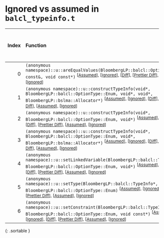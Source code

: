 # Ignored vs assumed in `balcl_typeinfo.t`

<script src="../sorttable.js"></script>

|   Index | Function                                                                                                                                                                                                                                                                                                                              |   Difference in number of lines |   Function size difference in bytes |   Number of lines in assumed build |   Number of bytes in assumed build |   Number of lines in ignored build |   Number of bytes in ignored build |
|--------:|:--------------------------------------------------------------------------------------------------------------------------------------------------------------------------------------------------------------------------------------------------------------------------------------------------------------------------------------|--------------------------------:|------------------------------------:|-----------------------------------:|-----------------------------------:|-----------------------------------:|-----------------------------------:|
|       0 | `(anonymous namespace)::u::areEqualValues(BloombergLP::balcl::OptionValue const&, void const*)` <sup>\[[Assumed](0-assume)\], \[[Ignored](0-none)\], \[[Diff](0.diff.html)\], \[[Prettier Diff](0-diff.html)\], \[[Assumed](0-assume-decompiled.txt)\], \[[Ignored](0-none-decompiled.txt)\]                                          |                              -3 |                                 -16 |                                242 |                                944 |                                245 |                                960 |
|       1 | `(anonymous namespace)::u::constructTypeInfo(void*, BloombergLP::balcl::OptionType::Enum, void*, void*, BloombergLP::bslma::Allocator*)` <sup>\[[Assumed](1-assume)\], \[[Ignored](1-none)\], \[[Diff](1.diff.html)\], \[[Prettier Diff](1-diff.html)\], \[[Assumed](1-assume-decompiled.txt)\], \[[Ignored](1-none-decompiled.txt)\] |                              -4 |                                 -16 |                                103 |                                352 |                                107 |                                368 |
|       2 | `(anonymous namespace)::u::constructTypeInfo(void*, BloombergLP::balcl::OptionType::Enum, void*)` <sup>\[[Assumed](2-assume)\], \[[Ignored](2-none)\], \[[Diff](2.diff.html)\], \[[Prettier Diff](2-diff.html)\], \[[Assumed](2-assume-decompiled.txt)\], \[[Ignored](2-none-decompiled.txt)\]                                        |                              -5 |                                 -16 |                                 92 |                                304 |                                 97 |                                320 |
|       3 | `(anonymous namespace)::u::constructTypeInfo(void*, BloombergLP::balcl::OptionType::Enum, void*, BloombergLP::bslma::Allocator*)` <sup>\[[Assumed](3-assume)\], \[[Ignored](3-none)\], \[[Diff](3.diff.html)\], \[[Prettier Diff](3-diff.html)\], \[[Assumed](3-assume-decompiled.txt)\], \[[Ignored](3-none-decompiled.txt)\]        |                              -5 |                                 -16 |                                 92 |                                320 |                                 97 |                                336 |
|       4 | `(anonymous namespace)::u::setLinkedVariable(BloombergLP::balcl::TypeInfo*, BloombergLP::balcl::OptionType::Enum, void*)` <sup>\[[Assumed](4-assume)\], \[[Ignored](4-none)\], \[[Diff](4.diff.html)\], \[[Prettier Diff](4-diff.html)\], \[[Assumed](4-assume-decompiled.txt)\], \[[Ignored](4-none-decompiled.txt)\]                |                              -6 |                                 -16 |                                117 |                                320 |                                123 |                                336 |
|       5 | `(anonymous namespace)::u::setType(BloombergLP::balcl::TypeInfo*, BloombergLP::balcl::OptionType::Enum)` <sup>\[[Assumed](5-assume)\], \[[Ignored](5-none)\], \[[Diff](5.diff.html)\], \[[Prettier Diff](5-diff.html)\], \[[Assumed](5-assume-decompiled.txt)\], \[[Ignored](5-none-decompiled.txt)\]                                 |                              -7 |                                 -16 |                                115 |                                416 |                                122 |                                432 |
|       6 | `(anonymous namespace)::u::setConstraint(BloombergLP::balcl::TypeInfo*, BloombergLP::balcl::OptionType::Enum, void const*)` <sup>\[[Assumed](6-assume)\], \[[Ignored](6-none)\], \[[Diff](6.diff.html)\], \[[Prettier Diff](6-diff.html)\], \[[Assumed](6-assume-decompiled.txt)\], \[[Ignored](6-none-decompiled.txt)\]              |                             -11 |                                 -48 |                                 19 |                                 80 |                                 30 |                                128 |
{: .sortable }
